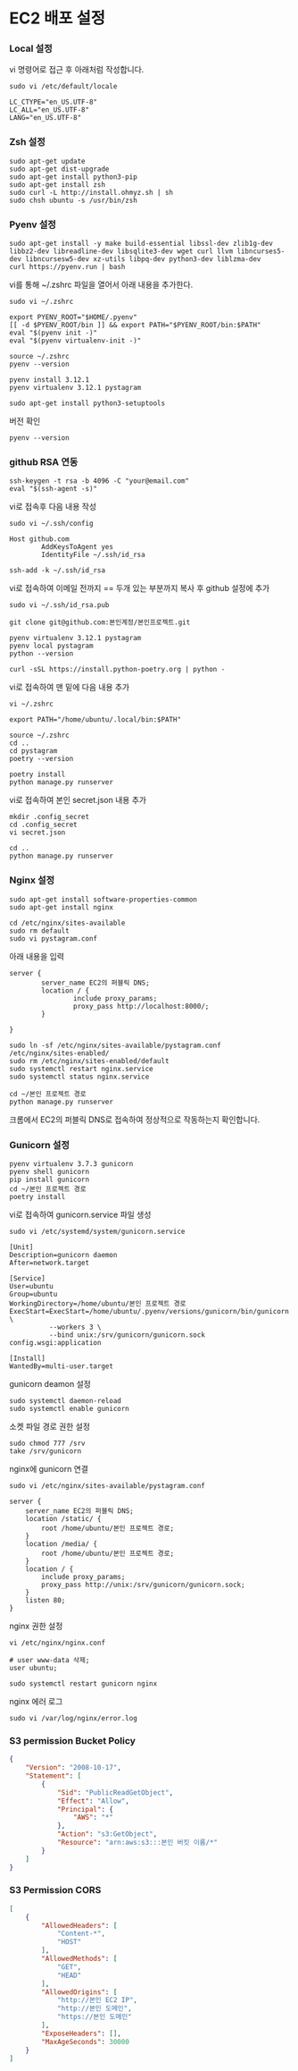 # EC2 배포 설정

### Local 설정

vi 명령어로 접근 후 아래처럼 작성합니다.
```shell
sudo vi /etc/default/locale
```

```
LC_CTYPE="en_US.UTF-8"
LC_ALL="en_US.UTF-8"
LANG="en_US.UTF-8"
```

### Zsh 설정

```shell
sudo apt-get update
sudo apt-get dist-upgrade
sudo apt-get install python3-pip
sudo apt-get install zsh
sudo curl -L http://install.ohmyz.sh | sh
sudo chsh ubuntu -s /usr/bin/zsh
```

### Pyenv 설정
```shell
sudo apt-get install -y make build-essential libssl-dev zlib1g-dev libbz2-dev libreadline-dev libsqlite3-dev wget curl llvm libncurses5-dev libncursesw5-dev xz-utils libpq-dev python3-dev liblzma-dev
curl https://pyenv.run | bash
```

vi를 통해 ~/.zshrc 파일을 열어서 아래 내용을 추가한다.
```shell
sudo vi ~/.zshrc
```

```
export PYENV_ROOT="$HOME/.pyenv"
[[ -d $PYENV_ROOT/bin ]] && export PATH="$PYENV_ROOT/bin:$PATH"
eval "$(pyenv init -)"
eval "$(pyenv virtualenv-init -)"
```

```shell
source ~/.zshrc
pyenv --version
```

```shell
pyenv install 3.12.1
pyenv virtualenv 3.12.1 pystagram
```

```shell
sudo apt-get install python3-setuptools
```

버전 확인
```shell
pyenv --version
```

### github RSA 연동
```shell
ssh-keygen -t rsa -b 4096 -C "your@email.com"
eval "$(ssh-agent -s)"
```

vi로 접속후 다음 내용 작성
```shell
sudo vi ~/.ssh/config
```

```
Host github.com
        AddKeysToAgent yes
        IdentityFile ~/.ssh/id_rsa
```

```shell
ssh-add -k ~/.ssh/id_rsa
```

vi로 접속하여 이메일 전까지 == 두개 있는 부분까지 복사 후 github 설정에 추가
```shell
sudo vi ~/.ssh/id_rsa.pub
```


```shell
git clone git@github.com:본인계정/본인프로젝트.git
```

```shell
pyenv virtualenv 3.12.1 pystagram
pyenv local pystagram
python --version
```

```shell
curl -sSL https://install.python-poetry.org | python -
```

vi로 접속하여 맨 밑에 다음 내용 추가
```shell
vi ~/.zshrc
```

```shell
export PATH="/home/ubuntu/.local/bin:$PATH"
```

```shell
source ~/.zshrc
cd ..
cd pystagram
poetry --version
```


```shell
poetry install
python manage.py runserver
```

vi로 접속하여 본인 secret.json 내용 추가
```shell
mkdir .config_secret
cd .config_secret
vi secret.json
```


```shell
cd ..
python manage.py runserver
```

### Nginx 설정

```shell
sudo apt-get install software-properties-common
sudo apt-get install nginx

cd /etc/nginx/sites-available
sudo rm default
sudo vi pystagram.conf
```

아래 내용을 입력
```
server {
        server_name EC2의 퍼블릭 DNS;
        location / {
                include proxy_params;
                proxy_pass http://localhost:8000/;
        }

}
```

```shell
sudo ln -sf /etc/nginx/sites-available/pystagram.conf /etc/nginx/sites-enabled/
sudo rm /etc/nginx/sites-enabled/default
sudo systemctl restart nginx.service
sudo systemctl status nginx.service
```


```shell
cd ~/본인 프로젝트 경로
python manage.py runserver
```

크롬에서 EC2의 퍼블릭 DNS로 접속하여 정상적으로 작동하는지 확인합니다.


### Gunicorn 설정

```shell
pyenv virtualenv 3.7.3 gunicorn
pyenv shell gunicorn
pip install gunicorn
cd ~/본인 프로젝트 경로
poetry install
```

vi로 접속하여 gunicorn.service 파일 생성
```shell
sudo vi /etc/systemd/system/gunicorn.service
```

```
[Unit]
Description=gunicorn daemon
After=network.target

[Service]
User=ubuntu
Group=ubuntu
WorkingDirectory=/home/ubuntu/본인 프로젝트 경로
ExecStart=ExecStart=/home/ubuntu/.pyenv/versions/gunicorn/bin/gunicorn \
          --workers 3 \
          --bind unix:/srv/gunicorn/gunicorn.sock config.wsgi:application

[Install]
WantedBy=multi-user.target
```

gunicorn deamon 설정
```shell
sudo systemctl daemon-reload
sudo systemctl enable gunicorn
```

소켓 파일 경로 권한 설정
```shell
sudo chmod 777 /srv
take /srv/gunicorn
```

nginx에 gunicorn 연결
```shell
sudo vi /etc/nginx/sites-available/pystagram.conf
```

```
server {
    server_name EC2의 퍼블릭 DNS;
    location /static/ {
        root /home/ubuntu/본인 프로젝트 경로;
    }
    location /media/ {
        root /home/ubuntu/본인 프로젝트 경로;
    }
    location / {
        include proxy_params;
        proxy_pass http://unix:/srv/gunicorn/gunicorn.sock;
    }
    listen 80;
}
```
nginx 권한 설정
```shell
vi /etc/nginx/nginx.conf
```
```shell
# user www-data 삭제;
user ubuntu;
```

```shell
sudo systemctl restart gunicorn nginx
```

nginx 에러 로그
```shell
sudo vi /var/log/nginx/error.log
```

### S3 permission Bucket Policy
```json
{
    "Version": "2008-10-17",
    "Statement": [
        {
            "Sid": "PublicReadGetObject",
            "Effect": "Allow",
            "Principal": {
                "AWS": "*"
            },
            "Action": "s3:GetObject",
            "Resource": "arn:aws:s3:::본인 버킷 이름/*"
        }
    ]
}
```

### S3 Permission CORS
```json
[
    {
        "AllowedHeaders": [
            "Content-*",
            "HOST"
        ],
        "AllowedMethods": [
            "GET",
            "HEAD"
        ],
        "AllowedOrigins": [
            "http://본인 EC2 IP",
            "http://본인 도메인",
            "https://본인 도메인"
        ],
        "ExposeHeaders": [],
        "MaxAgeSeconds": 30000
    }
]
```